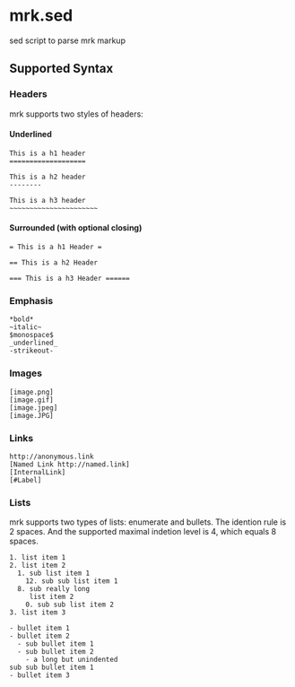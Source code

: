 # mrk.sed

sed script to parse mrk markup

## Supported Syntax

### Headers

mrk supports two styles of headers:

#### Underlined

    This is a h1 header
    ===================

    This is a h2 header
    --------

    This is a h3 header
    ~~~~~~~~~~~~~~~~~~~~~~

#### Surrounded (with optional closing)

    = This is a h1 Header =

    == This is a h2 Header

    === This is a h3 Header ======

### Emphasis

    *bold*
    ~italic~
    $monospace$
    _underlined_
    -strikeout-

### Images

    [image.png]
    [image.gif]
    [image.jpeg]
    [image.JPG]

### Links

    http://anonymous.link
    [Named Link http://named.link]
    [InternalLink]
    [#Label]

### Lists

  mrk supports two types of lists: enumerate and bullets. The idention
  rule is 2 spaces. And the supported maximal indetion level is 4, which
  equals 8 spaces.

    1. list item 1
    2. list item 2
      1. sub list item 1
        12. sub sub list item 1
      8. sub really long
         list item 2
        0. sub sub list item 2
    3. list item 3

    - bullet item 1
    - bullet item 2
      - sub bullet item 1
      - sub bullet item 2
        - a long but unindented
    sub sub bullet item 1
    - bullet item 3

